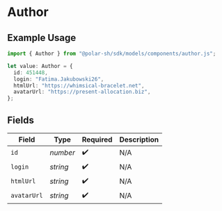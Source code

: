 # Author

## Example Usage

```typescript
import { Author } from "@polar-sh/sdk/models/components/author.js";

let value: Author = {
  id: 451448,
  login: "Fatima.Jakubowski26",
  htmlUrl: "https://whimsical-bracelet.net",
  avatarUrl: "https://present-allocation.biz",
};
```

## Fields

| Field              | Type               | Required           | Description        |
| ------------------ | ------------------ | ------------------ | ------------------ |
| `id`               | *number*           | :heavy_check_mark: | N/A                |
| `login`            | *string*           | :heavy_check_mark: | N/A                |
| `htmlUrl`          | *string*           | :heavy_check_mark: | N/A                |
| `avatarUrl`        | *string*           | :heavy_check_mark: | N/A                |